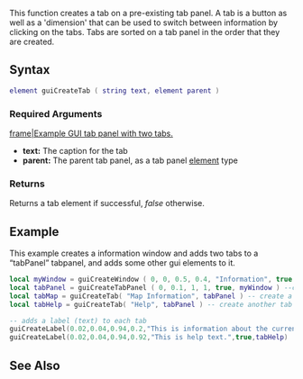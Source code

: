 This function creates a tab on a pre-existing tab panel. A tab is a button as well as a 'dimension' that can be used to switch between information by clicking on the tabs. Tabs are sorted on a tab panel in the order that they are created.

Syntax
------

``` lua
element guiCreateTab ( string text, element parent )
```

### Required Arguments

[frame|Example GUI tab panel with two tabs.](/docs/image:gui-tabpanelandtab.png.md "wikilink")

-   **text:** The caption for the tab
-   **parent:** The parent tab panel, as a tab panel [element](/docs/element.md "wikilink") type

### Returns

Returns a tab element if successful, *false* otherwise.

Example
-------

This example creates a information window and adds two tabs to a “tabPanel” tabpanel, and adds some other gui elements to it.

``` lua
local myWindow = guiCreateWindow ( 0, 0, 0.5, 0.4, "Information", true )--create a window which has "Information" in the title bar.
local tabPanel = guiCreateTabPanel ( 0, 0.1, 1, 1, true, myWindow ) --create a tab panel which fills the whole window
local tabMap = guiCreateTab( "Map Information", tabPanel ) -- create a tab named "Map Information" on 'tabPanel'
local tabHelp = guiCreateTab( "Help", tabPanel ) -- create another tab named "Help" on 'tabPanel'

-- adds a label (text) to each tab
guiCreateLabel(0.02,0.04,0.94,0.2,"This is information about the current map",true,tabMap)
guiCreateLabel(0.02,0.04,0.94,0.92,"This is help text.",true,tabHelp)
```

See Also
--------
